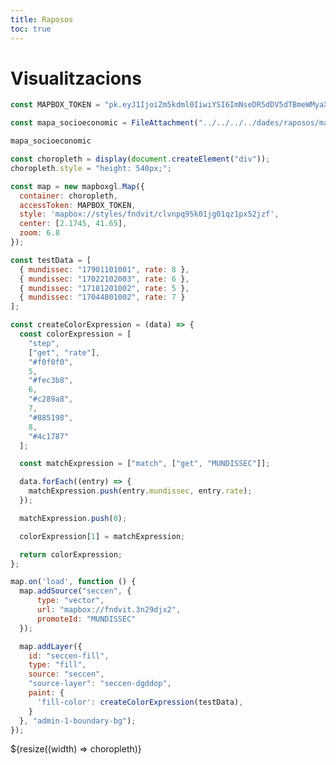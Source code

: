 ```yaml
---
title: Raposos
toc: true
---
```


# Visualitzacions

```js
const MAPBOX_TOKEN = "pk.eyJ1IjoiZm5kdml0IiwiYSI6ImNseDR5dDV5dTBmeWMyaXNjemRkbDA3cHEifQ.HgSEJBTQzDFB-qBS2C4dvg";
```

```js
const mapa_socioeconomic = FileAttachment("../../../../dades/raposos/mapa_socioeconomic.csv").csv();
```

```js
mapa_socioeconomic
```

```js 
const choropleth = display(document.createElement("div"));
choropleth.style = "height: 540px;";

const map = new mapboxgl.Map({
  container: choropleth,
  accessToken: MAPBOX_TOKEN,
  style: 'mapbox://styles/fndvit/clvnpq95k01jg01qz1px52jzf',
  center: [2.1745, 41.65],
  zoom: 6.8
});

const testData = [
  { mundissec: "17901101001", rate: 8 },
  { mundissec: "17022102003", rate: 6 },
  { mundissec: "17181201002", rate: 5 },
  { mundissec: "17044801002", rate: 7 }
];

const createColorExpression = (data) => {
  const colorExpression = [
    "step",
    ["get", "rate"],
    "#f0f0f0",
    5,
    "#fec3b8",
    6,
    "#c289a8",
    7,
    "#885198",
    8,
    "#4c1787"
  ];

  const matchExpression = ["match", ["get", "MUNDISSEC"]];

  data.forEach((entry) => {
    matchExpression.push(entry.mundissec, entry.rate);
  });

  matchExpression.push(0);

  colorExpression[1] = matchExpression;

  return colorExpression;
};

map.on('load', function () {
  map.addSource("seccen", {
      type: "vector",
      url: "mapbox://fndvit.3n29djx2",
      promoteId: "MUNDISSEC"
  });

  map.addLayer({
    id: "seccen-fill",
    type: "fill",
    source: "seccen",
    "source-layer": "seccen-dgddop",
    paint: {
      'fill-color': createColorExpression(testData),
    }
  }, "admin-1-boundary-bg");
});
```

<div class="grid grid-cols-4">
  <div class="card">

  </div>
  <div class="card">

  </div>
  <div class="card">

  </div>
  <div class="card">

  </div>
</div>


<div class="grid grid-cols-3">
  <div class="card">
  ${resize((width) => choropleth)}
  </div>
  <div class="card">

  </div>
  <div class="card">

  </div>
</div>

<div class="grid grid-cols-3">
  <div class="card grid-colspan-3">

  </div>  
</div>